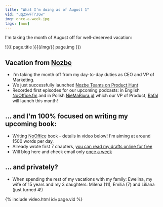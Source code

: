```yaml
---
title: "What I'm doing as of August 1"
vid: "uq2xwFTrJGw"
img: once-a-week.jpg
tags: [now]
---
```


I'm taking the month of August off for well-deserved vacation:

<!--More-->

![{{ page.title }}](/img/{{ page.img }})

## Vacation from [Nozbe][n]

* I'm taking the month off from my day-to-day duties as CEO and VP of Marketing.
* We just successfully launched [Nozbe Teams on Product Hunt](/producthunt)
* Recorded first episodes for our upcoming podcasts: in English [NoOffice.fm](htps://NoOffice.fm) and in Polish [NieMaBiura.pl](https://NieMaBiura.pl) which our VP of Product, [Rafal](https://twitter.com/sobolowy) will launch this month!

## … and I'm 100% focused on writing my upcoming book:

* Writing [NoOffice](https://NoOffice.org) book - details in video below! I'm aiming at around 1500 words per day.
* Already wrote first 7 chapters, [you can read my drafts online for free](https://NoOffice.org/book/)
* Will blog here and check email only [once a week](/once-a-week)

## … and privately?

* When spending the rest of my vacations with my family: Ewelina, my wife of 15 years and my 3 daughters: Milena (11), Emilia (7) and Liliana (just turned 4!)

{% include video.html id=page.vid %}

[n]: https://Nozbe.com/